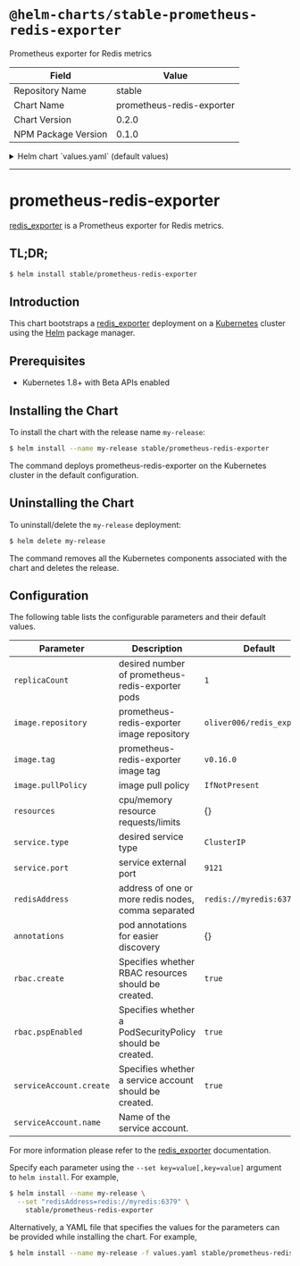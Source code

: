# `@helm-charts/stable-prometheus-redis-exporter`

Prometheus exporter for Redis metrics

| Field               | Value                     |
| ------------------- | ------------------------- |
| Repository Name     | stable                    |
| Chart Name          | prometheus-redis-exporter |
| Chart Version       | 0.2.0                     |
| NPM Package Version | 0.1.0                     |

<details>

<summary>Helm chart `values.yaml` (default values)</summary>

```yaml
rbac:
  # Specifies whether RBAC resources should be created
  create: true
  # Specifies whether a PodSecurityPolicy should be created
  pspEnabled: true
serviceAccount:
  # Specifies whether a ServiceAccount should be created
  create: true
  # The name of the ServiceAccount to use.
  # If not set and create is true, a name is generated using the fullname template
  name:

replicaCount: 1
image:
  repository: oliver006/redis_exporter
  tag: v0.16.0
  pullPolicy: IfNotPresent
service:
  type: ClusterIP
  port: 9121
  annotations: {}
resources: {}
redisAddress: redis://myredis:6379
annotations: {}
#  prometheus.io/path: /metrics
#  prometheus.io/port: "9121"
#  prometheus.io/scrape: "true"
```

</details>

---

# prometheus-redis-exporter

[redis_exporter](https://github.com/oliver006/redis_exporter) is a Prometheus exporter for Redis metrics.

## TL;DR;

```bash
$ helm install stable/prometheus-redis-exporter
```

## Introduction

This chart bootstraps a [redis_exporter](https://github.com/oliver006/redis_exporter) deployment on a [Kubernetes](http://kubernetes.io) cluster using the [Helm](https://helm.sh) package manager.

## Prerequisites

- Kubernetes 1.8+ with Beta APIs enabled

## Installing the Chart

To install the chart with the release name `my-release`:

```bash
$ helm install --name my-release stable/prometheus-redis-exporter
```

The command deploys prometheus-redis-exporter on the Kubernetes cluster in the default configuration.

## Uninstalling the Chart

To uninstall/delete the `my-release` deployment:

```bash
$ helm delete my-release
```

The command removes all the Kubernetes components associated with the chart and deletes the release.

## Configuration

The following table lists the configurable parameters and their default values.

| Parameter               | Description                                              | Default                    |
| ----------------------- | -------------------------------------------------------- | -------------------------- |
| `replicaCount`          | desired number of prometheus-redis-exporter pods         | `1`                        |
| `image.repository`      | prometheus-redis-exporter image repository               | `oliver006/redis_exporter` |
| `image.tag`             | prometheus-redis-exporter image tag                      | `v0.16.0`                  |
| `image.pullPolicy`      | image pull policy                                        | `IfNotPresent`             |
| `resources`             | cpu/memory resource requests/limits                      | {}                         |
| `service.type`          | desired service type                                     | `ClusterIP`                |
| `service.port`          | service external port                                    | `9121`                     |
| `redisAddress`          | address of one or more redis nodes, comma separated      | `redis://myredis:6379`     |
| `annotations`           | pod annotations for easier discovery                     | {}                         |
| `rbac.create`           | Specifies whether RBAC resources should be created.      | `true`                     |
| `rbac.pspEnabled`       | Specifies whether a PodSecurityPolicy should be created. | `true`                     |
| `serviceAccount.create` | Specifies whether a service account should be created.   | `true`                     |
| `serviceAccount.name`   | Name of the service account.                             |                            |

For more information please refer to the [redis_exporter](https://github.com/oliver006/redis_exporter) documentation.

Specify each parameter using the `--set key=value[,key=value]` argument to `helm install`. For example,

```bash
$ helm install --name my-release \
  --set "redisAddress=redis://myredis:6379" \
    stable/prometheus-redis-exporter
```

Alternatively, a YAML file that specifies the values for the parameters can be provided while installing the chart. For example,

```bash
$ helm install --name my-release -f values.yaml stable/prometheus-redis-exporter
```
